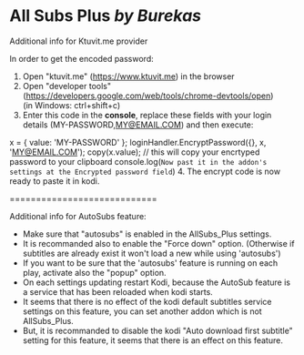 All Subs Plus *by Burekas*
============================

Additional info for Ktuvit.me provider

In order to get the encoded password:

1. Open "ktuvit.me" (https://www.ktuvit.me) in the browser
2. Open "developer tools" (https://developers.google.com/web/tools/chrome-devtools/open)  
(in Windows: ctrl+shift+c)
3. Enter this code in the **console**, replace these fields with your login details (MY-PASSWORD,MY@EMAIL.COM) and then execute: 

x = { value: 'MY-PASSWORD' };
loginHandler.EncryptPassword({}, x, 'MY@EMAIL.COM');
copy(x.value); // this will copy your encrtyped password to your clipboard
console.log(`Now past it in the addon's settings at the Encrypted password field`)
4. The encrypt code is now ready to paste it in kodi.

============================

Additional info for AutoSubs feature:

* Make sure that "autosubs" is enabled in the AllSubs_Plus settings.
* It is recommanded also to enable the "Force down" option.
(Otherwise if subtitles are already exist it won't load a new while using 'autosubs')
* If you want to be sure that the 'autosubs' feature is running on each play, activate also the "popup" option.
* On each settings updating restart Kodi, because the AutoSub feature is a service that has been reloaded when kodi starts.
* It seems that there is no effect of the kodi default subtitles service settings on this feature, 
you can set another addon which is not AllSubs_Plus.
* But, it is recommanded to disable the kodi "Auto download first subtitle" setting for this feature,
it seems that there is an effect on this feature.
